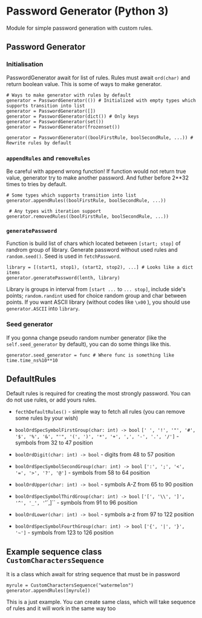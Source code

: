 # Password Generator (Python 3)
Module for simple password generation with custom rules.

## Password Generator
### Initialisation
PasswordGenerator await for list of rules. Rules must await `ord(char)` and return boolean value.
This is some of ways to make generator.
```
# Ways to make generator with rules by default
generator = PasswordGenerator(()) # Initialized with empty types which supports transition into list
generator = PasswordGenerator([])
generator = PasswordGenerator(dict()) # Only keys
generator = PasswordGenerator(set())
generator = PasswordGenerator(frozenset())

generator = PasswordGenerator((boolFirstRule, boolSecondRule, ...)) # Rewrite rules by default
```

### `appendRules` and `removeRules`
Be careful with append wrong function! If function would not return true value, generator try to make another password. And futher before 2**32 times to tries by default.
```
# Some types which supports transition into list
generator.appendRules((boolFirstRule, boolSecondRule, ...))

 # Any types with iteration support
generator.removedRules((boolFirstRule, boolSecondRule, ...))
```

### `generatePassword`
Function is build list of chars which located between `[start; stop]` of randrom group of library. Generate password without used rules and `random.seed()`. Seed is used in `fetchPassword`.
```
library = [(start1, stop1), (start2, stop2), ...] # Looks like a dict items
generator.generatePassword(lenth, library)
```

Library is groups in interval from `[start ...` to `... stop]`, include side's points; `random.randint` used for choice random group and char between points. If you want ASCII library (without codes like `\x00` ), you should use `generator.ASCII` into `library`.

### Seed generator
If you gonna change pseudo random number generator (like the `self.seed_generator` by default), you can do some things like this.
```
generator.seed_generator = func # Where func is something like time.time_ns%10**10
```

## DefaultRules
Default rules is required for creating the most strongly password. You can do not use rules, or add yours rules.

- `fecthDefaultRules()` - simple way to fetch all rules (you can remove some rules by your wish)

- `boolOrdSpecSymbolFirstGroup(char: int) -> bool`  `[' ', '!', '"', '#', '$', '%', '&', "'", '(', ')', '*', '+', ',', '-', '.', '/']` - symbols from 32 to 47 position

- `boolOrdDigit(char: int) -> bool` - digits from 48 to 57 position

- `boolOrdSpecSymbolSecondGroup(char: int) -> bool`  `[':', ';', '<', '=', '>', '?', '@']` - symbols from 58 to 64 position

- `boolOrdUpper(char: int) -> bool` - symbols A-Z from 65 to 90 position

- `boolOrdSpecSymbolThirdGroup(char: int) -> bool`  `['[', '\\', ']', '^', '_', '`'`,]`` - symbols from 91 to 96 position

- `boolOrdLower(char: int) -> bool` - symbols a-z from 97 to 122 position

- `boolOrdSpecSymbolFourthGroup(char: int) -> bool`  `['{', '|', '}', '~']` - symbols from 123 to 126 position

## Example sequence class `CustomCharactersSequence`
It is a class which await for string sequence that must be in password
```
myrule = CustomCharactersSequence("watermelon")
generator.appendRules([myrule])
```
This is a just example. You can create same class, which will take sequence of rules and it will work in the same way too
